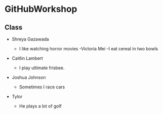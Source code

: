 
# GitHubWorkshop

## Class

- Shreya Gazawada
    - I like watching horror movies
-Victoria Mei
    -I eat cereal in two bowls

- Caitlin Lambert
    - I play ultimate frisbee.
- Joshua Johnson
    - Sometimes I race cars

- Tylor 
    - He plays a lot of golf
